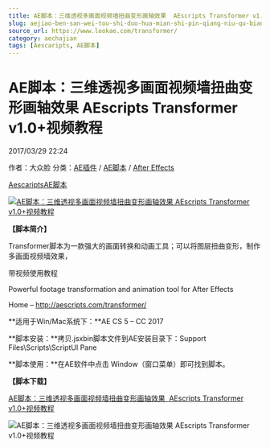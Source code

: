 ```yaml
---
title: AE脚本：三维透视多画面视频墙扭曲变形画轴效果  AEscripts Transformer v1.0+视频教程
slug: aejiao-ben-san-wei-tou-shi-duo-hua-mian-shi-pin-qiang-niu-qu-bian-xing-hua-zhou-xiao-guo-aescripts-transformer-v1-0-shi-pin-jiao-cheng
source_url: https://www.lookae.com/transformer/
category: aechajian
tags: [Aescaripts, AE脚本]
---
```

# AE脚本：三维透视多画面视频墙扭曲变形画轴效果 AEscripts Transformer v1.0+视频教程

2017/03/29 22:24

作者：大众脸
分类：[AE插件](https://www.lookae.com/after-effects/aechajian/) / [AE脚本](https://www.lookae.com/after-effects/aescripts/) / [After Effects](https://www.lookae.com/after-effects/)

[Aescaripts](https://www.lookae.com/tag/aescaripts/)[AE脚本](https://www.lookae.com/tag/ae%e8%84%9a%e6%9c%ac/)

[![AE脚本：三维透视多画面视频墙扭曲变形画轴效果  AEscripts Transformer v1.0+视频教程](https://www.lookae.com/wp-content/uploads/2017/03/transformer.jpg "AE脚本：三维透视多画面视频墙扭曲变形画轴效果  AEscripts Transformer v1.0+视频教程-LookAE.com")](https://www.lookae.com/wp-content/uploads/2017/03/transformer.jpg)

**【脚本简介】**

Transformer脚本为一款强大的画面转换和动画工具；可以将图层扭曲变形，制作多画面视频墙效果，

带视频使用教程

Powerful footage transformation and animation tool for After Effects

Home – http://aescripts.com/transformer/

**适用于Win/Mac系统下：**AE CS 5 – CC 2017

**脚本安装：**拷贝.jsxbin脚本文件到AE安装目录下：Support Files\Scripts\ScriptUI Pane

**脚本使用：**在AE软件中点击 Window（窗口菜单）即可找到脚本。

**【脚本下载】**

[AE脚本：三维透视多画面视频墙扭曲变形画轴效果  AEscripts Transformer v1.0+视频教程](https://lookae.ctfile.com/fs/00j188636028)

![AE脚本：三维透视多画面视频墙扭曲变形画轴效果  AEscripts Transformer v1.0+视频教程](https://img.alicdn.com/imgextra/i2/705956171/TB2EDxujR0lpuFjSszdXXcdxFXa_!!705956171.jpg "AE脚本：三维透视多画面视频墙扭曲变形画轴效果  AEscripts Transformer v1.0+视频教程-LookAE.com")
